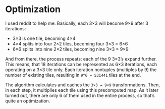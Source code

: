 # Optimization

I used reddit to help me. Basically, each 3×3 will become 9×9 after 3 iterations:

* 3×3 is one tile, becoming 4×4
* 4×4 splits into four 2×2 tiles, becoming four 3×3 = 6×6
* 6×6 splits into nine 2×2 tiles, becoming nine 3×3 = 9×9

And from there, the process repeats: each of the 9 3×3’s expand further. This means,
that 18 iterations can be represented as 6×3 iterations, each operating on a 3×3 tile only.
Each iteration nontuples (multiples by 9) the number of existing tiles, resulting in
`9^6 = 531441` tiles at the end.

The algorithm calculates and caches the `3×3 → 9×9` transformations. Then, in each step,
it multiplies each tile using this precomputed map. As it later turned out, there are
only 6 of them used in the entire process, so that’s quite an optimization.
